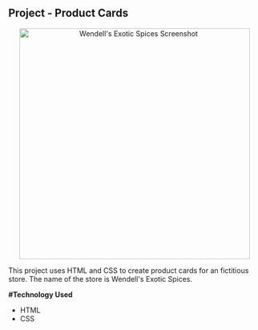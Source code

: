 ## Project - Product Cards

<p align= "center"><img width="460" height "300" alt="Wendell's Exotic Spices Screenshot" src="https://user-images.githubusercontent.com/63669713/90945754-7f8dae00-e3ec-11ea-95f4-87221469acbd.png"></p>

This project uses HTML and CSS to create product cards for an fictitious store. The name of the store is Wendell's Exotic Spices.

**#Technology Used**
 - HTML
 - CSS
